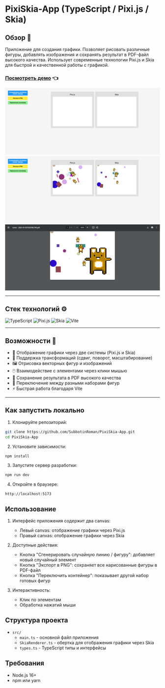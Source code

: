 # PixiSkia-App (TypeScript / Pixi.js / Skia)

## Обзор 🌟

Приложение для создания графики. Позволяет рисовать различные фигуры, добавлять изображения и сохранять результат в PDF-файл высокого качества. Использует современные технологии Pixi.js и Skia для быстрой и качественной работы с графикой.

### [Посмотреть демо](https://subbotinroman.github.io/PixiSkia-App/) 👈

<img alt="PixiSkia-App preview" src="public/img/preview-1.png">
<img alt="PixiSkia-App preview" src="public/img/preview-2.png">
<img alt="PixiSkia-App preview" src="public/img/preview-3.png">


---

## Стек технологий ⚙️

![TypeScript](https://img.shields.io/badge/typescript-%23007ACC.svg?style=for-the-badge&logo=typescript&logoColor=white)
![Pixi.js](https://img.shields.io/badge/pixi.js-orange.svg?style=for-the-badge)
![Skia](https://img.shields.io/badge/Skia-Canvas-blue.svg?style=for-the-badge)
![Vite](https://img.shields.io/badge/vite-%23646CFF.svg?style=for-the-badge&logo=vite&logoColor=white)

---

## Возможности 🚀

- 🎨 Отображение графики через две системы (Pixi.js и Skia)
- 📐 Поддержка трансформаций (сдвиг, поворот, масштабирование)
- 🖼️ Отрисовка векторных фигур и изображений
- 🖱️ Взаимодействие с элементами через клики мышью
- 📄 Сохранение результата в PDF высокого качества
- 🔄 Переключение между разными наборами фигур
- ⚡ Быстрая работа благодаря Vite

---

## Как запустить локально

1. Клонируйте репозиторий:
```bash
git clone https://github.com/SubbotinRoman/PixiSkia-App.git
cd PixiSkia-App
```

2. Установите зависимости:
```bash
npm install
```

3. Запустите сервер разработки:
```bash
npm run dev
```

4. Откройте в браузере:
```
http://localhost:5173
```

## Использование

1. Интерфейс приложения содержит два canvas:
   - Левый canvas: отображение графики через Pixi.js
   - Правый canvas: отображение графики через Skia

2. Доступные действия:
   - Кнопка "Сгенерировать случайную линию / фигуру": добавляет новый случайный элемент
   - Кнопка "Экспорт в PNG": сохраняет все нарисованные фигуры в PDF-файл
   - Кнопка "Переключить контейнер": показывает другой набор готовых фигур

3. Интерактивность:
   - Клик по элементам
   - Обработка нажатий мыши

## Структура проекта

- `src/`
  - `main.ts` - основной файл приложения
  - `SkiaRenderer.ts` - обертка для отображения графики через Skia
  - `types.ts` - TypeScript типы и интерфейсы

## Требования

- Node.js 16+
- npm или yarn
